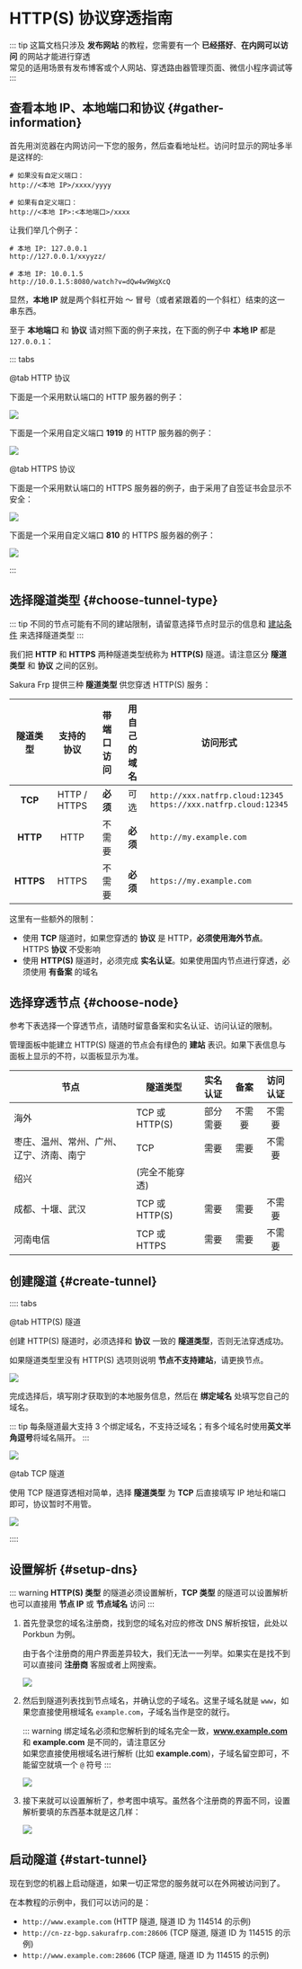 # HTTP(S) 协议穿透指南

::: tip
这篇文档只涉及 **发布网站** 的教程，您需要有一个 **已经搭好**、**在内网可以访问** 的网站才能进行穿透  
常见的适用场景有发布博客或个人网站、穿透路由器管理页面、微信小程序调试等
:::

<app-info :time="10" :difficulty="2.5" :access="[
    { proto: 'HTTP', local: '80', remote: '80, 8080 (备用), 8880 (备用)', method: 'http://example.com' },
    { proto: 'HTTPS', local: '443', remote: '443, 8443 (备用)', method: 'https://example.com' },
    { proto: 'TCP', local: '80 / 443', method: 'http(s)://example.com:12345' },
]" />

## 查看本地 IP、本地端口和协议 {#gather-information}

首先用浏览器在内网访问一下您的服务，然后查看地址栏。访问时显示的网址多半是这样的:

```http
# 如果没有自定义端口：
http://<本地 IP>/xxxx/yyyy

# 如果有自定义端口：
http://<本地 IP>:<本地端口>/xxxx
```

让我们举几个例子：

```http
# 本地 IP: 127.0.0.1
http://127.0.0.1/xxyyzz/

# 本地 IP: 10.0.1.5
http://10.0.1.5:8080/watch?v=dQw4w9WgXcQ
```

显然，**本地 IP** 就是两个斜杠开始 ～ 冒号（或者紧跟着的一个斜杠）结束的这一串东西。

至于 **本地端口** 和 **协议** 请对照下面的例子来找，在下面的例子中 **本地 IP** 都是 `127.0.0.1`：

::: tabs

@tab HTTP 协议

下面是一个采用默认端口的 HTTP 服务器的例子：

![](./_images/http-1-1.png)

下面是一个采用自定义端口 **1919** 的 HTTP 服务器的例子：

![](./_images/http-1-2.png)

@tab HTTPS 协议

下面是一个采用默认端口的 HTTPS 服务器的例子，由于采用了自签证书会显示不安全：

![](./_images/http-2-1.png)

下面是一个采用自定义端口 **810** 的 HTTPS 服务器的例子：

![](./_images/http-2-2.png)

:::

## 选择隧道类型 {#choose-tunnel-type}

::: tip
不同的节点可能有不同的建站限制，请留意选择节点时显示的信息和 [建站条件](/faq/site-inaccessible.md#site-requirement) 来选择隧道类型
:::

我们把 **HTTP** 和 **HTTPS** 两种隧道类型统称为 **HTTP(S)** 隧道。请注意区分 **隧道类型** 和 **协议** 之间的区别。

Sakura Frp 提供三种 **隧道类型** 供您穿透 HTTP(S) 服务：

| 隧道类型 | 支持的协议 | 带端口访问 | 用自己的域名 | 访问形式 |
| :---: | :---: | :---: | :---: | --- |
| **TCP** | HTTP / HTTPS | **必须** | 可选 | `http://xxx.natfrp.cloud:12345`<br>`https://xxx.natfrp.cloud:12345` |
| **HTTP** | HTTP | 不需要 | **必须** | `http://my.example.com` |
| **HTTPS** | HTTPS | 不需要 | **必须** |`https://my.example.com` |

这里有一些额外的限制：

- 使用 **TCP** 隧道时，如果您穿透的 **协议** 是 HTTP，**必须使用海外节点**。HTTPS **协议** 不受影响
- 使用 **HTTP(S)** 隧道时，必须完成 **实名认证**。如果使用国内节点进行穿透，必须使用 **有备案** 的域名

## 选择穿透节点 {#choose-node}

参考下表选择一个穿透节点，请随时留意备案和实名认证、访问认证的限制。

管理面板中能建立 HTTP(S) 隧道的节点会有绿色的 **建站** 表识。如果下表信息与面板上显示的不符，以面板显示为准。

| 节点 | 隧道类型 | 实名认证 | 备案 | 访问认证 |
| --- | --- | :---: | :---: | :---: |
| 海外 | TCP 或 HTTP(S) | 部分需要 | 不需要 | 不需要 |
| 枣庄、温州、常州、广州、辽宁、济南、南宁 | TCP | 需要 | 需要 | 不需要 |
| 绍兴 | (完全不能穿透) | | | |
| 成都、十堰、武汉 | TCP 或 HTTP(S) | 需要 | 需要 | 不需要 |
| 河南电信 | TCP 或 HTTPS | 需要 | 需要 | 不需要 |

## 创建隧道 {#create-tunnel}

:::: tabs

@tab HTTP(S) 隧道

创建 HTTP(S) 隧道时，必须选择和 **协议** 一致的 **隧道类型**，否则无法穿透成功。

如果隧道类型里没有 HTTP(S) 选项则说明 **节点不支持建站**，请更换节点。

![](./_images/http-4.png)

完成选择后，填写刚才获取到的本地服务信息，然后在 **绑定域名** 处填写您自己的域名。

::: tip
每条隧道最大支持 3 个绑定域名，不支持泛域名；有多个域名时使用**英文半角逗号**将域名隔开。
:::

![](./_images/http-5.png)

@tab TCP 隧道

使用 TCP 隧道穿透相对简单，选择 **隧道类型** 为 **TCP** 后直接填写 IP 地址和端口即可，协议暂时不用管。

![](./_images/http-6.png)

::::

## 设置解析 {#setup-dns}

::: warning
**HTTP(S) 类型** 的隧道必须设置解析，**TCP 类型** 的隧道可以设置解析也可以直接用 **节点 IP** 或 **节点域名** 访问
:::

1. 首先登录您的域名注册商，找到您的域名对应的修改 DNS 解析按钮，此处以 Porkbun 为例。

   由于各个注册商的用户界面差异较大，我们无法一一列举。如果实在是找不到可以直接问 **注册商** 客服或者上网搜索。

   ![](./_images/http-7.png)

1. 然后到隧道列表找到节点域名，并确认您的子域名。这里子域名就是 `www`，如果您直接使用根域名 `example.com`，子域名当作是空的就行。

   ::: warning
   绑定域名必须和您解析到的域名完全一致，**www.example.com** 和 **example.com** 是不同的，请注意区分  
   如果您直接使用根域名进行解析 (比如 **example.com**)，子域名留空即可，不能留空就填一个 `@` 符号
   :::

   ![](./_images/http-8.png)

1. 接下来就可以设置解析了，参考图中填写。虽然各个注册商的界面不同，设置解析要填的东西基本就是这几样：

   ![](./_images/http-9.png)

## 启动隧道 {#start-tunnel}

现在到您的机器上启动隧道，如果一切正常您的服务就可以在外网被访问到了。

在本教程的示例中，我们可以访问的是：

- `http://www.example.com` (HTTP 隧道, 隧道 ID 为 114514 的示例)
- `http://cn-zz-bgp.sakurafrp.com:28606` (TCP 隧道, 隧道 ID 为 114515 的示例)
- `http://www.example.com:28606` (TCP 隧道, 隧道 ID 为 114515 的示例)

